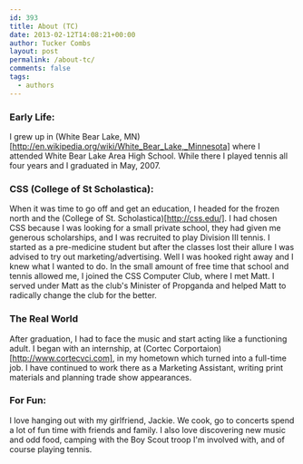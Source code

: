 ```yaml
---
id: 393
title: About (TC)
date: 2013-02-12T14:08:21+00:00
author: Tucker Combs
layout: post
permalink: /about-tc/
comments: false
tags:
  - authors
---
```


### Early Life:

I grew up in (White Bear Lake, MN)[http://en.wikipedia.org/wiki/White_Bear_Lake,_Minnesota] where I attended White Bear Lake Area High School. While there I played tennis all four years and I graduated in May, 2007.
  
### CSS (College of St Scholastica):

When it was time to go off and get an education, I headed for the frozen north and the (College of St. Scholastica)[http://css.edu/]. I had chosen CSS because I was looking for a small private school, they had given me generous scholarships, and I was recruited to play Division III tennis. I started as a pre-medicine student but after the classes lost their allure I was advised to try out marketing/advertising. Well I was hooked right away and I knew what I wanted to do. In the small amount of free time that school and tennis allowed me, I joined the CSS Computer Club, where I met Matt. I served under Matt as the club's Minister of Propganda and helped Matt to radically change the club for the better.

### The Real World

After graduation, I had to face the music and start acting like a functioning adult. I began with an internship, at (Cortec Corportaion)[http://www.cortecvci.com], in my hometown which turned into a full-time job. I have continued to work there as a Marketing Assistant, writing print materials and planning trade show appearances.

### For Fun:    
I love hanging out with my girlfriend, Jackie. We cook, go to concerts spend a lot of fun time with friends and family. I also love discovering new music and odd food, camping with the Boy Scout troop I'm involved with, and of course playing tennis.